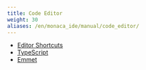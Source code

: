 ```yaml
---
title: Code Editor
weight: 30
aliases: /en/monaca_ide/manual/code_editor/
---
```


- [Editor Shortcuts](editor)
- [TypeScript](type_script)
- [Emmet](zen_coding)
